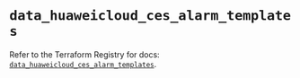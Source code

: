 # `data_huaweicloud_ces_alarm_templates`

Refer to the Terraform Registry for docs: [`data_huaweicloud_ces_alarm_templates`](https://registry.terraform.io/providers/huaweicloud/huaweicloud/1.71.1/docs/data-sources/ces_alarm_templates).
